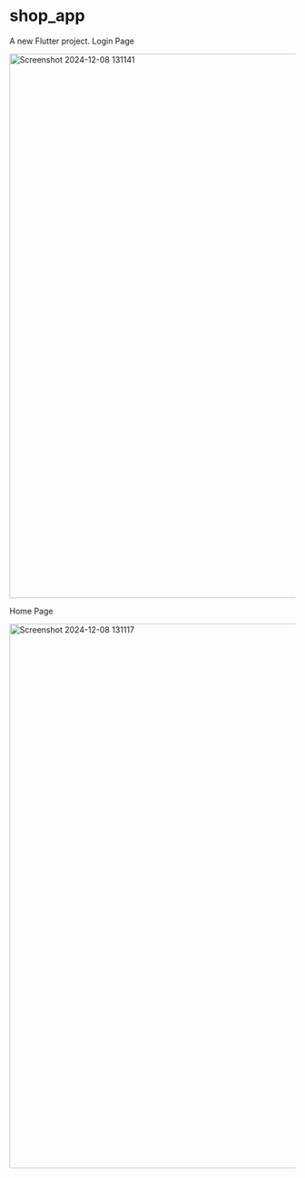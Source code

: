 # shop_app

A new Flutter project.
Login Page

<img width="960" alt="Screenshot 2024-12-08 131141" src="https://github.com/user-attachments/assets/4c852e97-b24b-42f2-a482-627a673c0826">

Home Page


<img width="960" alt="Screenshot 2024-12-08 131117" src="https://github.com/user-attachments/assets/4a19afcc-b4e6-41f3-80cd-f3015f5c2c7a">
